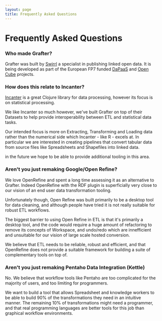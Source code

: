 ```yaml
---
layout: page
title: Frequently Asked Questions
---
```


# Frequently Asked Questions

### Who made Grafter?

Grafter was built by [Swirrl](http://swirrl.com/) a specialist in
publishing linked open data.  It is being developed as part of the
European FP7 funded [DaPaaS](http://project.dapaas.eu/) and
[Open Cube](http://www.opencube-project.eu/) projects.

### How does this relate to Incanter?

[Incanter](http://incanter.org/) is a great Clojure library for data
processing, however its focus is on statistical processing.

We like Incanter so much however, we've built Grafter on top of their
Datasets to help provide interoperability between ETL and statistical
data tasks.

Our intended focus is more on Extracting, Transforming and Loading
data rather than the numerical side which Incanter - like R - excels at.
In particular we are interested in creating pipelines that convert
tabular data from source files like Spreadsheets and Shapefiles into
linked data.

in the future we hope to be able to provide additional tooling in this
area.

### Aren't you just remaking Google/Open Refine?

We love OpenRefine and spent a long time assessing it as an
alternative to Grafter.  Indeed OpenRefine with the RDF plugin is
superficially very close to our vision of an end user data
transformation tooling.

Unfortunately though, Open Refine was built primarily to be a desktop
tool for data cleaning, and although people have tried it is not really
suitable for robust ETL workflows.

The biggest barrier to using Open Refine in ETL is that it's primarily
a desktop tool, and the code would require a huge amount of
refactoring to remove its concepts of Workspace, and undo/redo which
are innefficient and unsuitable for our vision of large scale hosted
conversion.

We believe that ETL needs to be reliable, robust and efficient, and
that OpenRefine does not provide a suitable framework for building a suite
of complementary tools on top of.

### Aren't you just remaking Pentaho Data Integration (Kettle)

No.  We believe that workflow tools like Pentaho are too complicated
for the majority of users, and too limiting for programmers.

We want to build a tool that allows Spreadsheet and knowledge workers
to be able to build 90% of the transformations they need in an
intuitive manner.  The remaining 10% of transformations might need a
programmer, and that real programming languages are better tools for
this job than graphical workflow environments.
